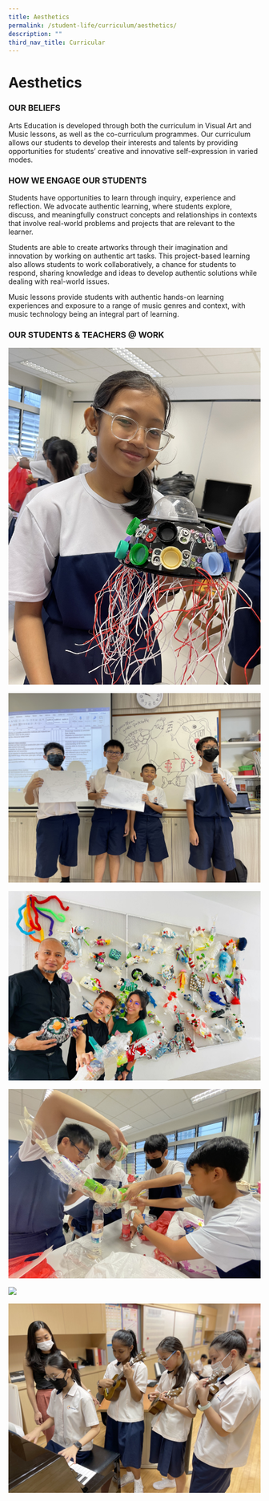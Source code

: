 ```yaml
---
title: Aesthetics
permalink: /student-life/curriculum/aesthetics/
description: ""
third_nav_title: Curricular
---
```

# Aesthetics
### OUR BELIEFS
Arts Education is developed through both the curriculum in Visual Art and Music lessons, as well as the co-curriculum programmes. Our curriculum allows our students to develop their interests and talents by providing opportunities for students’ creative and innovative self-expression in varied modes.  
 
### HOW WE ENGAGE OUR STUDENTS
Students have opportunities to learn through inquiry, experience and reflection. We advocate authentic learning, where students explore, discuss, and meaningfully construct concepts and relationships in contexts that involve real-world problems and projects that are relevant to the learner.

Students are able to create artworks through their imagination and innovation by working on authentic art tasks. This project-based learning also allows students to work collaboratively, a chance for students to respond, sharing knowledge and ideas to develop authentic solutions while dealing with real-world issues. 

Music lessons provide students with authentic hands-on learning experiences and exposure to a range of music genres and context, with music technology being an integral part of learning.




### OUR STUDENTS & TEACHERS @ WORK
![](/images/AESTHETICS2023/img_0889.JPG)


![](/images/AESTHETICS2023/img_6356.JPG)

![](/images/AESTHETICS2023/art%20installation_turning%20plastic%20waste%20into%20art.jpeg)

![](/images/AESTHETICS2023/img_1517.JPG)

![](/images/AESTHETICS2023/img_0948.JPG)

![](/images/AESTHETICS2023/img_e3224.JPG)